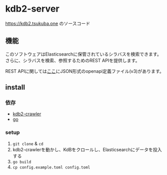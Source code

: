 # kdb2-server

https://kdb2.tsukuba.one のソースコード

## 機能

このソフトウェアはElasticsearchに保管されているシラバスを検索できます。
さらに、シラバスを検索、参照するためのREST APIを提供します。

REST APIに関しては[ここ](https://kdb2.tsukuba.one/api/v0/openapi)にJSON形式のopenapi定義ファイル(v3)があります。

## install

### 依存

- [kdb2-crawler](https://github.com/until-tsukuba/kdb2-crawler)
- [go](https://golang.org)

### setup

1. `git clone` & `cd`
2. kdb2-crawlerを動かし、KdBをクロールし、Elasticsearchにデータを投入する
3. `go build`
4. `cp config.example.toml config.toml`